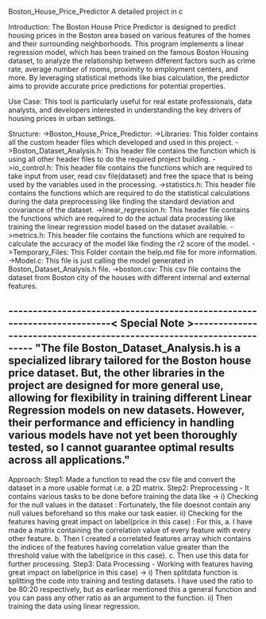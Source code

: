Boston_House_Price_Predictor
A detailed project in c

Introduction:
The Boston House Price Predictor is designed to predict housing prices in the Boston area based on various features of the homes and their surrounding neighborhoods. This program implements a linear regression model, which has been trained on the famous Boston Housing dataset, to analyze the relationship between different factors such as crime rate, average number of rooms, proximity to employment centers, and more. By leveraging statistical methods like bias calculation, the predictor aims to provide accurate price predictions for potential properties.

Use Case:
This tool is particularly useful for real estate professionals, data analysts, and developers interested in understanding the key drivers of housing prices in urban settings.

Structure:
->Boston_House_Price_Predictor:
    ->Libraries:
      This folder contains all the custom header files which developed and used in this project.
        ->Boston_Dataset_Analysis.h:
          This header file contains the function which is using all other header files to do the required project building.
        ->io_control.h:
          This header file contains the functions which are required to take input from user, read csv file(dataset) and free the space that is being used by the variables used in the processing.
        ->statistics.h:
          This header file contains the functions which are required to do the statistical calculations during the data preprocessing like finding the standard deviation and covariance of the dataset.
        ->linear_regression.h:
          This header file contains the functions which are required to do the actual data processing like training the linear regression model based on the dataset available.
        ->metrics.h:
          This header file contains the functions which are required to calculate the accuracy of the model like finding the r2 score of the model.
    ->Temporary_Files:
      This Folder contain the help.md file for more information.
    ->Model.c:
      This file is just calling the model generated in Boston_Dataset_Analysis.h file.
    ->boston.csv:
      This csv file contains the dataset from Boston city of the houses with different internal and external features.

------------------------------------------------------------------------< Special Note >---------------------------------------------------------------------
"The file Boston_Dataset_Analysis.h is a specialized library tailored for the Boston house price dataset. But, the other libraries in the project are designed for more general use, allowing for flexibility in training different Linear Regression models on new datasets. However, their performance and efficiency in handling various models have not yet been thoroughly tested, so I cannot guarantee optimal results across all applications."
-------------------------------------------------------------------------------------------------------------------------------------------------------------

Approach:
Step1: Made a function to read the csv file and convert the dataset in a more usable format i.e. a 2D matrix.
Step2: Preprocessing - It contains various tasks to be done before training the data like ->
          i) Checking for the null values in the dataset : Fortunately, the file doesnot contain any null values beforehand so this make our task easier.
         ii) Checking for the features having great impact on label(price in this case) : For this, 
             a. I have made a matrix containing the correlation value of every feature with every other feature.
             b. Then I created a correlated features array which contains the indices of the features having correlation value greater than the threshold value with the label(price in this case).
             c. Then use this data for further processing.
Step3: Data Processing - Working with features having great impact on label(price in this case) ->
          i) Then splitdata function is splitting the code into training and testing datasets. I have used the ratio to be 80:20 respectively, but as earliear mentioned this a general function and you can pass any other ratio as an argument to the function.
         ii) Then training the data using linear regression.
